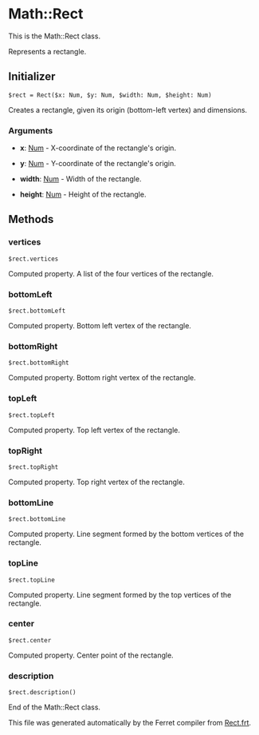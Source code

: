 # Math::Rect

This is the Math::Rect class.

Represents a rectangle.


## Initializer

```
$rect = Rect($x: Num, $y: Num, $width: Num, $height: Num)
```

Creates a rectangle, given its origin (bottom-left vertex) and dimensions.


### Arguments

* __x__: [Num](/std/doc/Number.md) - X-coordinate of the rectangle's origin.

* __y__: [Num](/std/doc/Number.md) - Y-coordinate of the rectangle's origin.

* __width__: [Num](/std/doc/Number.md) - Width of the rectangle.

* __height__: [Num](/std/doc/Number.md) - Height of the rectangle.

## Methods

### vertices

```
$rect.vertices
```

Computed property. A list of the four vertices of the rectangle.



### bottomLeft

```
$rect.bottomLeft
```

Computed property. Bottom left vertex of the rectangle.



### bottomRight

```
$rect.bottomRight
```

Computed property. Bottom right vertex of the rectangle.



### topLeft

```
$rect.topLeft
```

Computed property. Top left vertex of the rectangle.



### topRight

```
$rect.topRight
```

Computed property. Top right vertex of the rectangle.



### bottomLine

```
$rect.bottomLine
```

Computed property. Line segment formed by the bottom vertices of the rectangle.



### topLine

```
$rect.topLine
```

Computed property. Line segment formed by the top vertices of the rectangle.



### center

```
$rect.center
```

Computed property. Center point of the rectangle.



### description

```
$rect.description()
```





End of the Math::Rect class.

This file was generated automatically by the Ferret compiler from
[Rect.frt](../Rect.frt).